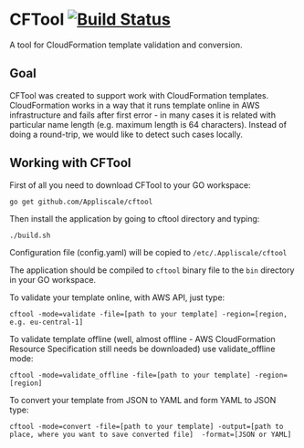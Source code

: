 # CFTool [![Build Status](https://travis-ci.org/Appliscale/cftool.svg?branch=master)](https://travis-ci.org/Appliscale/cftool)
A tool for CloudFormation template validation and conversion.

## Goal
CFTool was created to support work with CloudFormation templates. CloudFormation works in a way that it runs template online
in AWS infrastructure and fails after first error - in many cases it is related with particular name length (e.g. maximum
length is 64 characters). Instead of doing a round-trip, we would like to detect such cases locally. 

## Working with CFTool
First of all you need to download CFTool to your GO workspace:

`go get github.com/Appliscale/cftool`

Then install the application by going to cftool directory and typing:

`./build.sh`

Configuration file (config.yaml) will be copied to `/etc/.Appliscale/cftool`

The application should be compiled to `cftool` binary file to the `bin` directory in your GO workspace.

To validate your template online, with AWS API, just type:

`cftool -mode=validate -file=[path to your template] -region=[region, e.g. eu-central-1]`

To validate template offline (well, almost offline - AWS CloudFormation Resource Specification still needs be downloaded) use validate_offline mode:

`cftool -mode=validate_offline -file=[path to your template] -region=[region]`

To convert your template from JSON to YAML and form YAML to JSON type:

`cftool -mode=convert -file=[path to your template] -output=[path to place, where you want to save converted file] 
-format=[JSON or YAML]`
